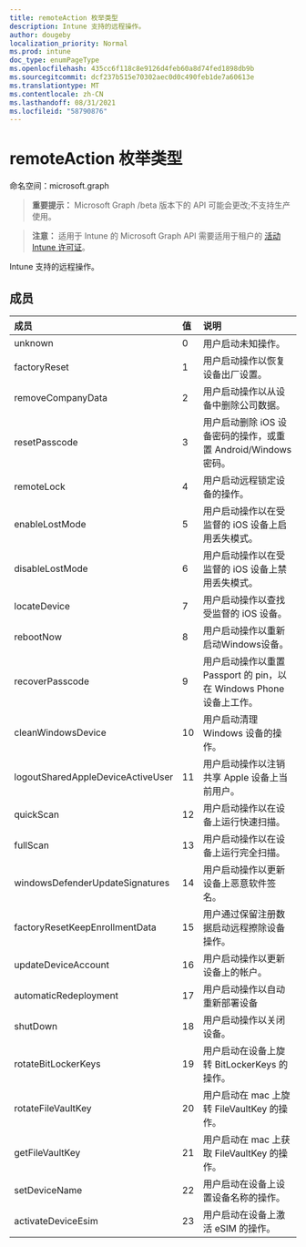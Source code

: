 ```yaml
---
title: remoteAction 枚举类型
description: Intune 支持的远程操作。
author: dougeby
localization_priority: Normal
ms.prod: intune
doc_type: enumPageType
ms.openlocfilehash: 435cc6f118c8e9126d4feb60a8d74fed1898db9b
ms.sourcegitcommit: dcf237b515e70302aec0d0c490feb1de7a60613e
ms.translationtype: MT
ms.contentlocale: zh-CN
ms.lasthandoff: 08/31/2021
ms.locfileid: "58790876"
---
```

# <a name="remoteaction-enum-type"></a>remoteAction 枚举类型

命名空间：microsoft.graph

> **重要提示：** Microsoft Graph /beta 版本下的 API 可能会更改;不支持生产使用。

> **注意：** 适用于 Intune 的 Microsoft Graph API 需要适用于租户的 [活动 Intune 许可证](https://go.microsoft.com/fwlink/?linkid=839381)。

Intune 支持的远程操作。

## <a name="members"></a>成员
|成员|值|说明|
|:---|:---|:---|
|unknown|0|用户启动未知操作。|
|factoryReset|1|用户启动操作以恢复设备出厂设置。 |
|removeCompanyData|2|用户启动操作以从设备中删除公司数据。 |
|resetPasscode|3|用户启动删除 iOS 设备密码的操作，或重置 Android/Windows密码。 |
|remoteLock|4 |用户启动远程锁定设备的操作。|
|enableLostMode|5 |用户启动操作以在受监督的 iOS 设备上启用丢失模式。|
|disableLostMode|6 |用户启动操作以在受监督的 iOS 设备上禁用丢失模式。|
|locateDevice|7 |用户启动操作以查找受监督的 iOS 设备。|
|rebootNow|8 |用户启动操作以重新启动Windows设备。|
|recoverPasscode|9 |用户启动操作以重置 Passport 的 pin，以在 Windows Phone 设备上工作。|
|cleanWindowsDevice|10 |用户启动清理 Windows 设备的操作。|
|logoutSharedAppleDeviceActiveUser|11 |用户启动操作以注销共享 Apple 设备上当前用户。|
|quickScan|12 |用户启动操作以在设备上运行快速扫描。|
|fullScan|13|用户启动操作以在设备上运行完全扫描。|
|windowsDefenderUpdateSignatures|14 |用户启动操作以更新设备上恶意软件签名。|
|factoryResetKeepEnrollmentData|15 |用户通过保留注册数据启动远程擦除设备操作。|
|updateDeviceAccount|16 |用户启动操作以更新设备上的帐户。|
|automaticRedeployment|17 |用户启动操作以自动重新部署设备|
|shutDown|18 |用户启动操作以关闭设备。|
|rotateBitLockerKeys|19|用户启动在设备上旋转 BitLockerKeys 的操作。|
|rotateFileVaultKey|20|用户启动在 mac 上旋转 FileVaultKey 的操作。|
|getFileVaultKey| 21|用户启动在 mac 上获取 FileVaultKey 的操作。|
|setDeviceName|22|用户启动在设备上设置设备名称的操作。|
|activateDeviceEsim|23|用户启动在设备上激活 eSIM 的操作。|



